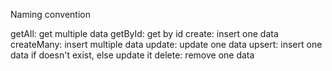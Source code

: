 Naming convention

getAll: get multiple data
getById: get by id
create: insert one data
createMany: insert multiple data
update: update one data
upsert: insert one data if doesn't exist, else update it
delete: remove one data
